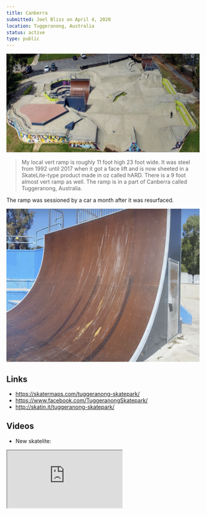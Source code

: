 ```yaml
---
title: Canberra
submitted: Joel Bliss on April 4, 2020
location: Tuggeranong, Australia
status: active
type: public
---
```


<img src="../../public/images/tuggeranong.png" width="700px" height="257px"/>

<br/>

> My local vert ramp is roughly 11 foot high 23 foot wide.
> It was steel from 1992 until 2017 when it got a face lift
> and is now sheeted in a SkateLite-type product made in oz
> called hARD. There is a 9 foot almost vert ramp as well.
> The ramp is in a part of Canberra called Tuggeranong, Australia.

The ramp was sessioned by a car a month after it was resurfaced.

<img src="../../public/images/australia.png" width="700px" height="399px"/>

## Links

- https://skatermaps.com/tuggeranong-skatepark/
- https://www.facebook.com/TuggeranongSkatepark/
- http://skatin.it/tuggeranong-skatepark/

## Videos

- New skatelite:

<iframe src="https://www.youtube.com/embed/1y-q7hB7zyI"/>

- When it had a steel surface:

<iframe src="https://www.youtube.com/embed/VWeWUmUq22U"/>